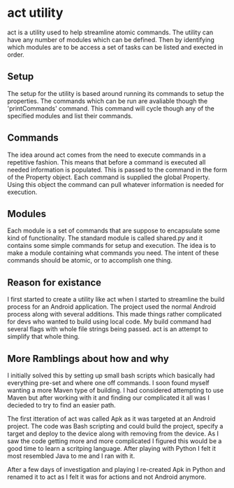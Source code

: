 # act utility

act is a utility used to help streamline atomic commands. The utility can have
any number of modules which can be defined. Then by identifying which modules
are to be access a set of tasks can be listed and exected in order. 

## Setup
The setup for the utility is based around running its commands to setup the
properties. The commands which can be run are avaliable though the
'printCommands' command. This command will cycle though any of the specified
modules and list their commands.

## Commands
The idea around act comes from the need to execute commands in a repetitive 
fashion. This means that before a command is executed all needed information is
populated. This is passed to the command in the form of the Property object.
Each command is supplied the global Property. Using this object the command can
pull whatever information is needed for execution. 

## Modules

Each module is a set of commands that are suppose to encapsulate some kind of
functionality. The standard module is called shared.py and it contains some 
simple commands for setup and execution. The idea is to make a module 
containing what commands you need. The intent of these commands should be 
atomic, or to accomplish one thing.

## Reason for existance 

I first started to create a utility like act when I started to streamline the
build process for an Android application. The project used the normal Android
process along with several additions. This made things rather complicated for
devs who wanted to build using local code. My build command had several flags
with whole file strings being passed. act is an attempt to simplify that whole
thing. 

## More Ramblings about how and why

I initially solved this by setting up small bash scripts which basically had
everything pre-set and where one off commands. I soon found myself wanting a
more Maven type of building. I had considered attempting to use Maven but after
working with it and finding our complicated it all was I decieded to try to find
an easier path. 

The first itteration of act was called Apk as it was targeted at an Android
project. The code was Bash scripting and could build the project, specify a
target and deploy to the device along with removing from the device. As I saw
the code getting more and more complicated I figured this would be a good time
to learn a scritping language. After playing with Python I felt it most
resembled Java to me and I ran with it. 

After a few days of investigation and playing I re-created Apk in Python and 
renamed it to act as I felt it was for actions and not Android anymore. 
